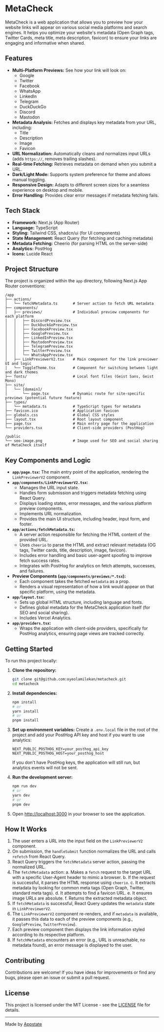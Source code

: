 # MetaCheck

MetaCheck is a web application that allows you to preview how your website links will appear on various social media platforms and search engines. It helps you optimize your website's metadata (Open Graph tags, Twitter Cards, meta title, meta description, favicon) to ensure your links are engaging and informative when shared.

## Features

- **Multi-Platform Previews:** See how your link will look on:
    - Google
    - Twitter
    - Facebook
    - WhatsApp
    - LinkedIn
    - Telegram
    - DuckDuckGo
    - Discord
    - Mastodon
- **Metadata Analysis:** Fetches and displays key metadata from your URL, including:
    - Title
    - Description
    - Image
    - Favicon
- **URL Normalization:** Automatically cleans and normalizes input URLs (adds `https://`, removes trailing slashes).
- **Real-time Fetching:** Retrieves metadata on demand when you submit a URL.
- **Dark/Light Mode:** Supports system preference for theme and allows manual toggling.
- **Responsive Design:** Adapts to different screen sizes for a seamless experience on desktop and mobile.
- **Error Handling:** Provides clear error messages if metadata fetching fails.

## Tech Stack

- **Framework:** Next.js (App Router)
- **Language:** TypeScript
- **Styling:** Tailwind CSS, shadcn/ui (for UI components)
- **State Management:** React Query (for fetching and caching metadata)
- **Metadata Fetching:** Cheerio (for parsing HTML on the server-side)
- **Analytics:** PostHog
- **Icons:** Lucide React

## Project Structure

The project is organized within the `app` directory, following Next.js App Router conventions:

```
/app
├── actions/
│   └── fetchMetadata.ts       # Server action to fetch URL metadata
├── components/
│   ├── previews/              # Individual preview components for each platform
│   │   ├── DiscordPreview.tsx
│   │   ├── DuckDuckGoPreview.tsx
│   │   ├── FacebookPreview.tsx
│   │   ├── GooglePreview.tsx
│   │   ├── LinkedInPreview.tsx
│   │   ├── MastodonPreview.tsx
│   │   ├── TelegramPreview.tsx
│   │   ├── TwitterPreview.tsx
│   │   └── WhatsAppPreview.tsx
│   ├── LinkPreviewerV2.tsx    # Main component for the link previewer UI and logic
│   └── ToggleTheme.tsx        # Component for switching between light and dark themes
├── fonts/                     # Local font files (Geist Sans, Geist Mono)
├── site/
│   └── [domain]/
│       └── page.tsx           # Dynamic route for site-specific previews (potential future feature)
├── types/
│   └── metadata.ts            # TypeScript types for metadata
├── favicon.ico                # Application favicon
├── globals.css                # Global CSS styles
├── layout.tsx                 # Root layout component
├── page.tsx                   # Main entry page for the application
└── providers.tsx              # Client-side providers (PostHog)

/public
└── seo-image.png              # Image used for SEO and social sharing of MetaCheck itself
```

## Key Components and Logic

- **`app/page.tsx`:** The main entry point of the application, rendering the `LinkPreviewerV2` component.
- **`app/components/LinkPreviewerV2.tsx`:**
    - Manages the URL input state.
    - Handles form submission and triggers metadata fetching using React Query.
    - Displays loading states, error messages, and the various platform preview components.
    - Implements URL normalization.
    - Provides the main UI structure, including header, input form, and footer.
- **`app/actions/fetchMetadata.ts`:**
    - A server action responsible for fetching the HTML content of the provided URL.
    - Uses `cheerio` to parse the HTML and extract relevant metadata (OG tags, Twitter cards, title, description, image, favicon).
    - Includes error handling and basic user-agent spoofing to improve fetch success rates.
    - Integrates with PostHog for analytics on fetch attempts, successes, and failures.
- **Preview Components (`app/components/previews/*.tsx`):**
    - Each component takes the fetched `metadata` as a prop.
    - Renders a visual representation of how a link would appear on that specific platform, using the metadata.
- **`app/layout.tsx`:**
    - Sets up global HTML structure, including language and fonts.
    - Defines global metadata for the MetaCheck application itself (for SEO and social sharing).
    - Includes Vercel Analytics.
- **`app/providers.tsx`:**
    - Wraps the application with client-side providers, specifically for PostHog analytics, ensuring page views are tracked correctly.

## Getting Started

To run this project locally:

1.  **Clone the repository:**
    ```bash
    git clone git@github.com:oyeolamilekan/metacheck.git
    cd metacheck
    ```

2.  **Install dependencies:**
    ```bash
    npm install
    # or
    yarn install
    # or
    pnpm install
    ```

3.  **Set up environment variables:**
    Create a `.env.local` file in the root of the project and add your PostHog API key and host if you want to use analytics:
    ```env
    NEXT_PUBLIC_POSTHOG_KEY=your_posthog_api_key
    NEXT_PUBLIC_POSTHOG_HOST=your_posthog_host
    ```
    If you don't have PostHog keys, the application will still run, but analytics events will not be sent.

4.  **Run the development server:**
    ```bash
    npm run dev
    # or
    yarn dev
    # or
    pnpm dev
    ```

5.  Open [http://localhost:3000](http://localhost:3000) in your browser to see the application.

## How It Works

1.  The user enters a URL into the input field on the `LinkPreviewerV2` component.
2.  On submission, the `handleSubmit` function normalizes the URL and calls `refetch` from React Query.
3.  React Query triggers the `fetchMetadata` server action, passing the normalized URL.
4.  The `fetchMetadata` action:
    a.  Makes a `fetch` request to the target URL with a specific User-Agent header to mimic a browser.
    b.  If the request is successful, it parses the HTML response using `cheerio`.
    c.  It extracts metadata by looking for common meta tags (Open Graph, Twitter, standard meta tags).
    d.  It attempts to find a favicon URL.
    e.  It ensures image URLs are absolute.
    f.  Returns the extracted metadata object.
5.  If `fetchMetadata` is successful, React Query updates the `metadata` state in `LinkPreviewerV2`.
6.  The `LinkPreviewerV2` component re-renders, and if `metadata` is available, it passes this data to each of the preview components (e.g., `GooglePreview`, `TwitterPreview`).
7.  Each preview component then displays the link information styled according to its respective platform.
8.  If `fetchMetadata` encounters an error (e.g., URL is unreachable, no metadata found), an error message is displayed to the user.

## Contributing

Contributions are welcome! If you have ideas for improvements or find any bugs, please open an issue or submit a pull request.

## License

This project is licensed under the MIT License - see the [LICENSE](LICENSE) file for details.

---

Made by [Appstate](https://mvp.appstate.co/)
